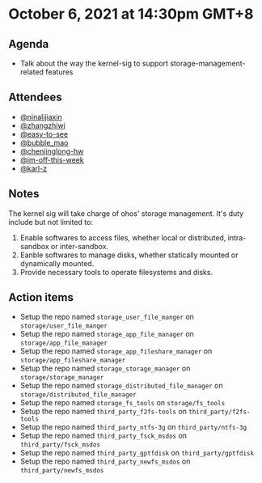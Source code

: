 # October 6, 2021 at 14:30pm GMT+8

## Agenda
- Talk about the way 
the kernel-sig to support storage-management-related features

## Attendees
- [@ninalijiaxin](https://gitee.com/ninalijiaxin)
- [@zhangzhiwi](https://gitee.com/zhangzhiwi)
- [@easy-to-see](https://gitee.com/easy-to-see)
- [@bubble_mao](https://gitee.com/bubble_mao)
- [@chenjinglong-hw](https://gitee.com/chenjinglong-hw)
- [@im-off-this-week](https://gitee.com/im-off-this-week)
- [@karl-z](https://gitee.com/karl-z)

## Notes
The kernel sig will take charge of ohos' storage management. It's duty include but not limited to:

1. Enable softwares to access files, whether local or distributed, intra-sandbox or inter-sandbox.
1. Eanble softwares to manage disks, whether statically mounted or dynamically mounted.
1. Provide necessary tools to operate filesystems and disks.

## Action items
- Setup the repo named `storage_user_file_manger` on `storage/user_file_manger`
- Setup the repo named `storage_app_file_manager` on `storage/app_file_manager`
- Setup the repo named `storage_app_fileshare_manager` on `storage/app_fileshare_manager`
- Setup the repo named `storage_storage_manager` on `storage/storage_manager`
- Setup the repo named `storage_distributed_file_manager` on `storage/distributed_file_manager`
- Setup the repo named `storage_fs_tools` on `storage/fs_tools`
- Setup the repo named `third_party_f2fs-tools` on `third_party/f2fs-tools`
- Setup the repo named `third_party_ntfs-3g` on `third_party/ntfs-3g`
- Setup the repo named `third_party_fsck_msdos` on `third_party/fsck_msdos`
- Setup the repo named `third_party_gptfdisk` on `third_party/gptfdisk`
- Setup the repo named `third_party_newfs_msdos` on `third_party/newfs_msdos`